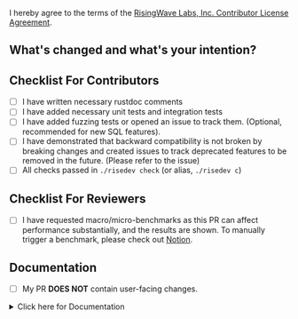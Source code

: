 I hereby agree to the terms of the [RisingWave Labs, Inc. Contributor License Agreement](https://gist.github.com/TennyZhuang/f00be7f16996ea48effb049aa7be4d66#file-rw_cla).

## What's changed and what's your intention?

<!--

**This section will be used as the commit message. Please do not leave this empty!**

Please explain **IN DETAIL** what the changes are in this PR and why they are needed:

- Summarize your change (**mandatory**)
- How does this PR work? Need a brief introduction for the changed logic (optional)
- Describe clearly one logical change and avoid lazy messages (optional)
- Describe any limitations of the current code (optional)
- Refer to a related PR or issue link (optional)

-->

## Checklist For Contributors

- [ ] I have written necessary rustdoc comments
- [ ] I have added necessary unit tests and integration tests
- [ ] I have added fuzzing tests or opened an issue to track them. (Optional, recommended for new SQL features).
- [ ] I have demonstrated that backward compatibility is not broken by breaking changes and created issues to track deprecated features to be removed in the future. (Please refer to the issue)
- [ ] All checks passed in `./risedev check` (or alias, `./risedev c`)

## Checklist For Reviewers

- [ ] I have requested macro/micro-benchmarks as this PR can affect performance substantially, and the results are shown.
To manually trigger a benchmark, please check out [Notion](https://www.notion.so/risingwave-labs/Manually-trigger-nexmark-performance-dashboard-test-b784f1eae1cf48889b2645d020b6b7d3).

## Documentation

- [ ] My PR **DOES NOT** contain user-facing changes.

<!-- 

You can ignore or delete the section below if you ticked the checkbox above.

Otherwise, remove the checkbox above and write a release note below.

-->

<details><summary>Click here for Documentation</summary>

### Types of user-facing changes

Please keep the types that apply to your changes, and remove the others.

- Installation and deployment
- Connector (sources & sinks)
- SQL commands, functions, and operators
- RisingWave cluster configuration changes
- Other (please specify in the release note below)

### Release note

<!--
Please create a release note for your changes. 

Discuss technical details in the "What's changed" section, and 
focus on the impact on users in the release note.

You should also mention the environment or conditions where the impact may occur.
-->

</details>

